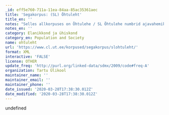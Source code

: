 ```yaml
---
_id: eff5e760-711a-11ea-84aa-85ac35361aec
title: 'Segakorpus: (SL) Õhtuleht'
title_en: ''
notes: "Selles allkorpuses on Õhtulehe / SL Õhtulehe numbrid ajavahemikust 06. 03. 1997 – 31. 12. 2007, kokku 3344 lehenumbrit; 45 572 699 sõna.\r\n\r\nNeed tekstid on osa Eesti keele Koondkorpusest. Korpuse koostamist on finantseeritud riiklikust programmist „Eesti keele keeletehnoloogiline tugi“."
notes_en: ''
category: Elanikkond ja ühiskond
category_en: Population and Society
name: ohtuleht
url: 'https://www.cl.ut.ee/korpused/segakorpus/slohtuleht/'
format: XML
interactive: 'FALSE'
license: OTHER
update_freq: 'http://purl.org/linked-data/sdmx/2009/code#freq-A'
organization: Tartu Ülikool
maintainer_name: ''
maintainer_email: ''
maintainer_phone: ''
date_issued: '2020-03-28T17:38:30.012Z'
date_modified: '2020-03-28T17:38:30.012Z'
---
```

undefined

